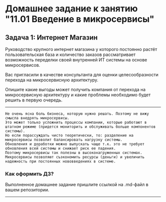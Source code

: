 # Домашнее задание к занятию "11.01 Введение в микросервисы"

## Задача 1: Интернет Магазин

Руководство крупного интернет магазина у которого постоянно растёт пользовательская база и количество заказов рассматривает возможность переделки своей внутренней ИТ системы на основе микросервисов. 

Вас пригласили в качестве консультанта для оценки целесообразности перехода на микросервисную архитектуру. 

Опишите какие выгоды может получить компания от перехода на микросервисную архитектуру и какие проблемы необходимо будет решить в первую очередь.

---

```
Не очень ясна боль бизнеса, которую нужно решать. Поэтому не вижу смысла внедрять микросервисы. 
Это может только усложнить процессы компании, которые работают в штатном режиме (придется мониторить и обслуживать больше компонентов системы). 
Но если порассуждать чисто теоретически, то: разделение на микросервисы позволит балансировать нагрузку системы. 
Обновления и доработки можно выпускать чаще т.к. это не требует обновления всей системы и снижает риск ее падения. 
Поэтому микросервисы так полезны в высоконагруженных системах. 
Микросервисы позволяют съэкономить ресурсы (деньги) и увеличить надежность при постоянных нововведениях в системе.
```


### Как оформить ДЗ?

Выполненное домашнее задание пришлите ссылкой на .md-файл в вашем репозитории.

---
